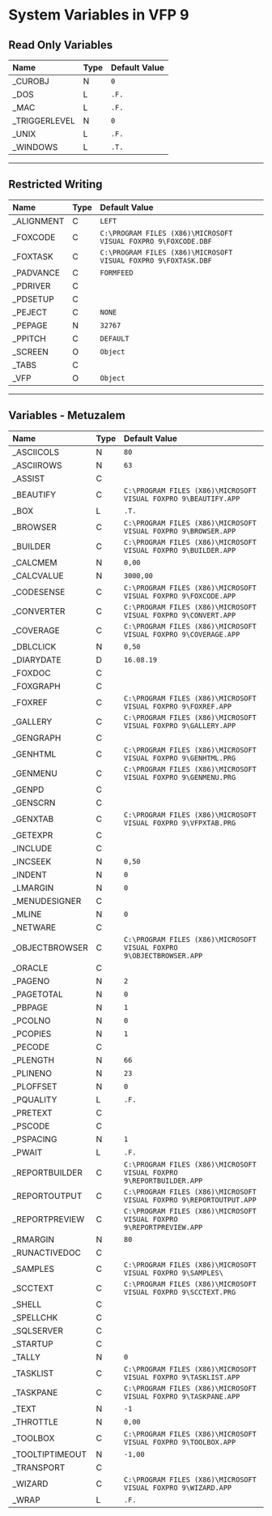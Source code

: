 # System Variables in VFP 9
## Read Only Variables
| Name  | Type | Default Value |
|:------------- |:------------- |:------------- |
| \_CUROBJ | N | `0` |
| \_DOS | L | `.F.` |
| \_MAC | L | `.F.` |
| \_TRIGGERLEVEL | N | `0` |
| \_UNIX | L | `.F.` |
| \_WINDOWS | L | `.T.` |

* * *
## Restricted Writing
| Name  | Type | Default Value |
|:------------- |:------------- |:------------- |
| \_ALIGNMENT | C | `LEFT` |
| \_FOXCODE | C | `C:\PROGRAM FILES (X86)\MICROSOFT VISUAL FOXPRO 9\FOXCODE.DBF` |
| \_FOXTASK | C | `C:\PROGRAM FILES (X86)\MICROSOFT VISUAL FOXPRO 9\FOXTASK.DBF` |
| \_PADVANCE | C | `FORMFEED` |
| \_PDRIVER | C | ` ` |
| \_PDSETUP | C | ` ` |
| \_PEJECT | C | `NONE` |
| \_PEPAGE | N | `32767` |
| \_PPITCH | C | `DEFAULT` |
| \_SCREEN | O | `Object` |
| \_TABS | C | ` ` |
| \_VFP | O | `Object` |

* * *
## Variables - Metuzalem
| Name  | Type | Default Value |
|:------------- |:------------- |:------------- |
| \_ASCIICOLS | N | `80` |
| \_ASCIIROWS | N | `63` |
| \_ASSIST | C | ` ` |
| \_BEAUTIFY | C | `C:\PROGRAM FILES (X86)\MICROSOFT VISUAL FOXPRO 9\BEAUTIFY.APP` |
| \_BOX | L | `.T.` |
| \_BROWSER | C | `C:\PROGRAM FILES (X86)\MICROSOFT VISUAL FOXPRO 9\BROWSER.APP` |
| \_BUILDER | C | `C:\PROGRAM FILES (X86)\MICROSOFT VISUAL FOXPRO 9\BUILDER.APP` |
| \_CALCMEM | N | `0,00` |
| \_CALCVALUE | N | `3000,00` |
| \_CODESENSE | C | `C:\PROGRAM FILES (X86)\MICROSOFT VISUAL FOXPRO 9\FOXCODE.APP` |
| \_CONVERTER | C | `C:\PROGRAM FILES (X86)\MICROSOFT VISUAL FOXPRO 9\CONVERT.APP` |
| \_COVERAGE | C | `C:\PROGRAM FILES (X86)\MICROSOFT VISUAL FOXPRO 9\COVERAGE.APP` |
| \_DBLCLICK | N | `0,50` |
| \_DIARYDATE | D | `16.08.19` |
| \_FOXDOC | C | ` ` |
| \_FOXGRAPH | C | ` ` |
| \_FOXREF | C | `C:\PROGRAM FILES (X86)\MICROSOFT VISUAL FOXPRO 9\FOXREF.APP` |
| \_GALLERY | C | `C:\PROGRAM FILES (X86)\MICROSOFT VISUAL FOXPRO 9\GALLERY.APP` |
| \_GENGRAPH | C | ` ` |
| \_GENHTML | C | `C:\PROGRAM FILES (X86)\MICROSOFT VISUAL FOXPRO 9\GENHTML.PRG` |
| \_GENMENU | C | `C:\PROGRAM FILES (X86)\MICROSOFT VISUAL FOXPRO 9\GENMENU.PRG` |
| \_GENPD | C | ` ` |
| \_GENSCRN | C | ` ` |
| \_GENXTAB | C | `C:\PROGRAM FILES (X86)\MICROSOFT VISUAL FOXPRO 9\VFPXTAB.PRG` |
| \_GETEXPR | C | ` ` |
| \_INCLUDE | C | ` ` |
| \_INCSEEK | N | `0,50` |
| \_INDENT | N | `0` |
| \_LMARGIN | N | `0` |
| \_MENUDESIGNER | C | ` ` |
| \_MLINE | N | `0` |
| \_NETWARE | C | ` ` |
| \_OBJECTBROWSER | C | `C:\PROGRAM FILES (X86)\MICROSOFT VISUAL FOXPRO 9\OBJECTBROWSER.APP` |
| \_ORACLE | C | ` ` |
| \_PAGENO | N | `2` |
| \_PAGETOTAL | N | `0` |
| \_PBPAGE | N | `1` |
| \_PCOLNO | N | `0` |
| \_PCOPIES | N | `1` |
| \_PECODE | C | ` ` |
| \_PLENGTH | N | `66` |
| \_PLINENO | N | `23` |
| \_PLOFFSET | N | `0` |
| \_PQUALITY | L | `.F.` |
| \_PRETEXT | C | ` ` |
| \_PSCODE | C | ` ` |
| \_PSPACING | N | `1` |
| \_PWAIT | L | `.F.` |
| \_REPORTBUILDER | C | `C:\PROGRAM FILES (X86)\MICROSOFT VISUAL FOXPRO 9\REPORTBUILDER.APP` |
| \_REPORTOUTPUT | C | `C:\PROGRAM FILES (X86)\MICROSOFT VISUAL FOXPRO 9\REPORTOUTPUT.APP` |
| \_REPORTPREVIEW | C | `C:\PROGRAM FILES (X86)\MICROSOFT VISUAL FOXPRO 9\REPORTPREVIEW.APP` |
| \_RMARGIN | N | `80` |
| \_RUNACTIVEDOC | C | ` ` |
| \_SAMPLES | C | `C:\PROGRAM FILES (X86)\MICROSOFT VISUAL FOXPRO 9\SAMPLES\` |
| \_SCCTEXT | C | `C:\PROGRAM FILES (X86)\MICROSOFT VISUAL FOXPRO 9\SCCTEXT.PRG` |
| \_SHELL | C | ` ` |
| \_SPELLCHK | C | ` ` |
| \_SQLSERVER | C | ` ` |
| \_STARTUP | C | ` ` |
| \_TALLY | N | `0` |
| \_TASKLIST | C | `C:\PROGRAM FILES (X86)\MICROSOFT VISUAL FOXPRO 9\TASKLIST.APP` |
| \_TASKPANE | C | `C:\PROGRAM FILES (X86)\MICROSOFT VISUAL FOXPRO 9\TASKPANE.APP` |
| \_TEXT | N | `-1` |
| \_THROTTLE | N | `0,00` |
| \_TOOLBOX | C | `C:\PROGRAM FILES (X86)\MICROSOFT VISUAL FOXPRO 9\TOOLBOX.APP` |
| \_TOOLTIPTIMEOUT | N | `-1,00` |
| \_TRANSPORT | C | ` ` |
| \_WIZARD | C | `C:\PROGRAM FILES (X86)\MICROSOFT VISUAL FOXPRO 9\WIZARD.APP` |
| \_WRAP | L | `.F.` |